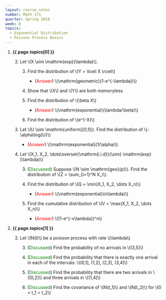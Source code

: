 ```yaml
---
layout: course_notes
number: Math 171
quarter: Spring 2018
week: 8
topics:
  - Exponential Distribution
  - Poisson Process Basics
---
```


1. **{{ page.topics[0] }}**

    2. Let \\(X \sim \mathrm{exp}(\lambda)\\).

        3. Find the distribution of \\(Y = \lceil X \rceil\\)

            * (<font color="red">Answer</font>) \\(\mathrm{geometric}(1-e^{-\lambda})\\)

        3. Show that \\(X\\) and \\(Y\\) are both memoryless

        3. Find the distribution of \\(\beta X\\)

            * (<font color="red">Answer</font>) \\(\mathrm{exponential}(\lambda/\beta)\\)

        3. Find the distribution of \\(e^{-X}\\)

    2. Let \\(U \sim \mathrm{uniform}[0,1]\\). Find the distribution of \\(-\alpha\log{U}\\)

        * (<font color="red">Answer</font>) \\(\mathrm{exponential}(1/\alpha)\\)

    2. Let \\(X\_1, X\_2, \dots\overset{\mathrm{i.i.d}}{\sim} \mathrm{exp}(\lambda)\\)

        3. (<font color="green">Discussed</font>) Suppose \\(N \sim \mathrm{geo}(p)\\). Find the distribution of \\(Z = \sum\_{i=1}^N X\_i\\).

        3. Find the distribution of \\(Q = \min(X\_1, X\_2, \dots X\_n)\\)

            * (<font color="red">Answer</font>) \\(\mathrm{exponential}(n\lambda)\\)

        3. Find the cumulative distribution of \\(V = \max(X\_1, X\_2, \dots X\_n)\\)

            * (<font color="red">Answer</font>) \\((1-e^{-v\lambda})^n\\)

1. **{{ page.topics[1] }}**

    2. Let \\(N(t)\\) be a poisson process with rate \\(\lambda\\)

        3. (<font color="green">Discussed</font>) Find the probability of no arrivals in \\((3,5]\\)

        3. (<font color="green">Discussed</font>) Find the probability that there is exactly one arrival in each of the intervals: \\((0,1], (1,2], (2,3], (3,4]\\)

        3. (<font color="green">Discussed</font>) Find the probability that there are two arrivals in \\((0,2]\\) and three arrivals in \\((1,4]\\)

        3. (<font color="green">Discussed</font>) Find the covariance of \\(N(t\_1)\\) and \\(N(t\_2)\\) for \\(0 < t\_1 < t\_2\\)




